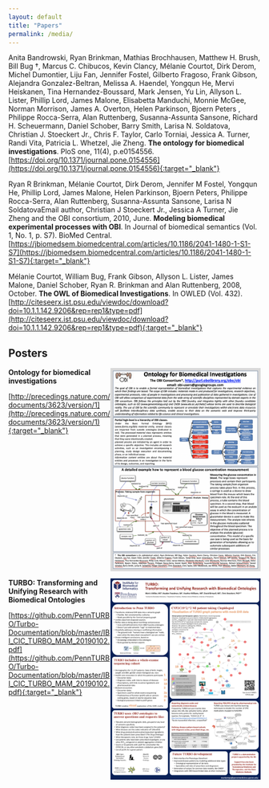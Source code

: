 ```yaml
---
layout: default
title: "Papers"
permalink: /media/
---
```


Anita Bandrowski, Ryan Brinkman, Mathias Brochhausen, Matthew H. Brush, Bill Bug †, Marcus C. Chibucos, Kevin Clancy, Mélanie Courtot, Dirk Derom, Michel Dumontier, Liju Fan, Jennifer Fostel, Gilberto Fragoso, Frank Gibson, Alejandra Gonzalez-Beltran, Melissa A. Haendel, Yongqun He, Mervi Heiskanen, Tina Hernandez-Boussard, Mark Jensen, Yu Lin, Allyson L. Lister, Phillip Lord, James Malone, Elisabetta Manduchi, Monnie McGee, Norman Morrison, James A. Overton, Helen Parkinson, Bjoern Peters , Philippe Rocca-Serra, Alan Ruttenberg, Susanna-Assunta Sansone, Richard H. Scheuermann, Daniel Schober, Barry Smith, Larisa N. Soldatova, Christian J. Stoeckert Jr., Chris F. Taylor, Carlo Torniai, Jessica A. Turner, Randi Vita, Patricia L. Whetzel, Jie Zheng. **The ontology for biomedical investigations**. PloS one, 11(4), p.e0154556. [https://doi.org/10.1371/journal.pone.0154556](https://doi.org/10.1371/journal.pone.0154556){:target="_blank"}

Ryan R Brinkman, Mélanie Courtot, Dirk Derom, Jennifer M Fostel, Yongqun He, Phillip Lord, James Malone, Helen Parkinson, Bjoern Peters, Philippe Rocca-Serra, Alan Ruttenberg, Susanna-Assunta Sansone, Larisa N SoldatovaEmail author, Christian J Stoeckert Jr., Jessica A Turner, Jie Zheng and the OBI consortium, 2010, June. **Modeling biomedical experimental processes with OBI**. In Journal of biomedical semantics (Vol. 1, No. 1, p. S7). BioMed Central.
[https://jbiomedsem.biomedcentral.com/articles/10.1186/2041-1480-1-S1-S7](https://jbiomedsem.biomedcentral.com/articles/10.1186/2041-1480-1-S1-S7){:target="_blank"}

Mélanie Courtot, William Bug, Frank Gibson, Allyson L. Lister, James
Malone, Daniel Schober, Ryan R. Brinkman and Alan Ruttenberg, 2008, October. **The OWL of Biomedical Investigations**. In OWLED (Vol. 432).
[http://citeseerx.ist.psu.edu/viewdoc/download?doi=10.1.1.142.9206&rep=rep1&type=pdf](http://citeseerx.ist.psu.edu/viewdoc/download?doi=10.1.1.142.9206&rep=rep1&type=pdf){:target="_blank"}


<!-- # Presentations -->

## Posters
<a href="/assets/images/posters/2009_poster.png" target="_blank"><img src="/assets/images/posters/2009_poster.png" width="300px" align="right"/></a>

**Ontology for biomedical investigations**

[http://precedings.nature.com/documents/3623/version/1](http://precedings.nature.com/documents/3623/version/1){:target="_blank"}

<br clear="right">

<a href="/assets/images/posters/turbo_poster.png" target="_blank"><img src="/assets/images/posters/turbo_poster.png" width="300px" align="right"/></a>

**TURBO: Transforming and Unifying Research with Biomedical Ontologies**

[https://github.com/PennTURBO/Turbo-Documentation/blob/master/IBI_CIC_TURBO_MAM_20190102.pdf](https://github.com/PennTURBO/Turbo-Documentation/blob/master/IBI_CIC_TURBO_MAM_20190102.pdf){:target="_blank"}

